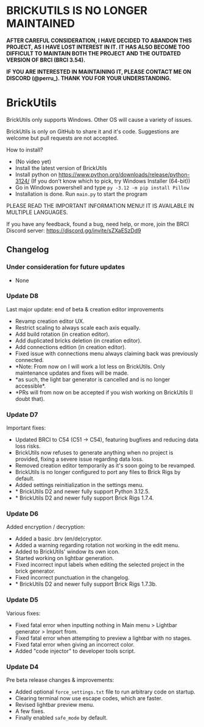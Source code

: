 # BRICKUTILS IS NO LONGER MAINTAINED

**AFTER CAREFUL CONSIDERATION, I HAVE DECIDED TO ABANDON THIS PROJECT, AS I HAVE LOST INTEREST IN IT.**
**IT HAS ALSO BECOME TOO DIFFICULT TO MAINTAIN BOTH THE PROJECT AND THE OUTDATED VERSION OF BRCI (BRCI 3.54).**

**IF YOU ARE INTERESTED IN MAINTAINING IT, PLEASE CONTACT ME ON DISCORD (@perru_). THANK YOU FOR YOUR UNDERSTANDING.**

# BrickUtils

BrickUtils only supports Windows. Other OS will cause a variety of issues.

BrickUtils is only on GitHub to share it and it's code.
Suggestions are welcome but pull requests are not accepted.

How to install?
- (No video yet)
- Install the latest version of BrickUtils
- Install python on https://www.python.org/downloads/release/python-3124/
(If you don't know which to pick, try Windows Installer (64-bit))
- Go in Windows powershell and type `py -3.12 -m pip install Pillow`
- Installation is done. Run `main.py` to start the program

PLEASE READ THE IMPORTANT INFORMATION MENU! IT IS AVAILABLE IN MULTIPLE LANGUAGES.

If you have any feedback, found a bug, need help, or more, join the BRCI Discord server: https://discord.gg/invite/sZXaESzDd9

## Changelog

### Under consideration for future updates
- None

### Update D8
Last major update: end of beta & creation editor improvements
- Revamp creation editor UX.
- Restrict scaling to always scale each axis equally.
- Add build rotation (in creation editor).
- Add duplicated bricks deletion (in creation editor).
- Add connections edition (in creation editor).
- Fixed issue with connections menu always claiming back was previously connected.
- \*Note: From now on I will work a lot less on BrickUtils. Only maintenance updates and fixes will be made.
- \*as such, the light bar generator is cancelled and is no longer accessible*.
- \*PRs will from now on be accepted if you wish working on BrickUtils (I doubt that).

### Update D7
Important fixes:
- Updated BRCI to C54 (C51 -> C54), featuring bugfixes and reducing data loss risks.
- BrickUtils now refuses to generate anything when no project is provided, fixing a severe issue regarding data loss.
- Removed creation editor temporarily as it's soon going to be revamped.
- BrickUtils is no longer configured to port any files to Brick Rigs by default.
- Added settings reinitialization in the settings menu.
- \* BrickUtils D2 and newer fully support Python 3.12.5.
- \* BrickUtils D2 and newer fully support Brick Rigs 1.7.4.

### Update D6
Added encryption / decryption:
- Added a basic .brv (en/de)cryptor.
- Added a warning regarding rotation not working in the edit menu.
- Added to BrickUtils' window its own icon.
- Started working on lightbar generation.
- Fixed incorrect input labels when editing the selected project in the brick generator.
- Fixed incorrect punctuation in the changelog.
- \* BrickUtils D2 and newer fully support Brick Rigs 1.7.3b.

### Update D5
Various fixes:
- Fixed fatal error when inputting nothing in Main menu > Lightbar generator > Import from.
- Fixed fatal error when attempting to preview a lightbar with no stages.
- Fixed fatal error when giving an incorrect color.
- Added "code injector" to developer tools script.

### Update D4
Pre beta release changes & improvements:
- Added optional `force_settings.txt` file to run arbitrary code on startup.
- Clearing terminal now use escape codes, which are faster.
- Revised lightbar preview menu.
- A few fixes.
- Finally enabled `safe_mode` by default.
